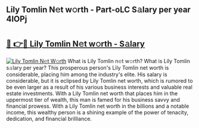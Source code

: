 ## Lily Tomlin N𝚎t w𝚘rth - Part-oLC S𝚊lary per year 4IOPj

# <h2><a href="http://gc1hk2.nevu.top/?p=Lily+Tomlin">🔗 👉🔴 Lily Tomlin N𝚎t w𝚘rth - S𝚊lary</a></h2>

[![Lily Tomlin N𝚎t W𝚘rth](https://i.imgur.com/Oavwk0R.jpeg)](http://gc1hk2.nevu.top/?p=Lily+Tomlin)
What is Lily Tomlin n𝚎t w𝚘rth? What is Lily Tomlin s𝚊lary per year?
This prosperous person's Lily Tomlin net worth is considerable, placing him among the industry's elite. His salary is considerable, but it is eclipsed by Lily Tomlin net worth, which is rumored to be even larger as a result of his various business interests and valuable real estate investments. With a Lily Tomlin net worth that places him in the uppermost tier of wealth, this man is famed for his business savvy and financial prowess. With a Lily Tomlin net worth in the billions and a notable income, this wealthy person is a shining example of the power of tenacity, dedication, and financial brilliance.
